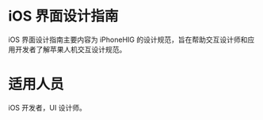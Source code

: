 # iOS 界面设计指南

iOS 界面设计指南主要内容为 iPhoneHIG 的设计规范，旨在帮助交互设计师和应用开发者了解苹果人机交互设计规范。

# 适用人员

iOS 开发者，UI 设计师。
